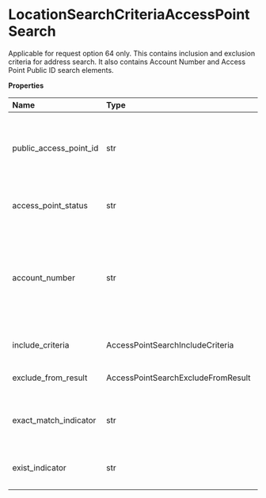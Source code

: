 # LocationSearchCriteriaAccessPointSearch

Applicable for request option 64 only. This contains inclusion and exclusion criteria for address search. It also contains Account Number and Access Point Public ID search elements.

**Properties**

| Name                   | Type                               | Required | Description                                                                                                                                                                                                                                                                                 |
| :--------------------- | :--------------------------------- | :------- | :------------------------------------------------------------------------------------------------------------------------------------------------------------------------------------------------------------------------------------------------------------------------------------------ |
| public_access_point_id | str                                | ❌       | The Public Access Point ID to use for UPS Access Point Search. Once this parameter is present , address or geocode search is ignored. It cannot be combined with AccountNumber search parameter.                                                                                            |
| access_point_status    | str                                | ❌       | Status of UPS Access Point. Valid values are: 01-Active-available 07-Active-unavailable.                                                                                                                                                                                                    |
| account_number         | str                                | ❌       | The account number to use for UPS Access Point Search in the country or territory. Used to locate a private network for the account. Once this parameter is present any access point address or geocode search is ignored. It cannot be combined with PublicAccessPointID search parameter. |
| include_criteria       | AccessPointSearchIncludeCriteria   | ❌       | This contains elements to refine (include) UPS Access point address or geocode Search.                                                                                                                                                                                                      |
| exclude_from_result    | AccessPointSearchExcludeFromResult | ❌       | This contains elements to exclude from UPS Access Point address or geocode search.                                                                                                                                                                                                          |
| exact_match_indicator  | str                                | ❌       | Presence of this tag represents that "AccessPointSearchByAddress" service is requested. The value of this tag is ignored.                                                                                                                                                                   |
| exist_indicator        | str                                | ❌       | Presence of this tag represents that "AccessPointAvailability" service is requested. The value of this tag is ignored.                                                                                                                                                                      |

<!-- This file was generated by liblab | https://liblab.com/ -->
